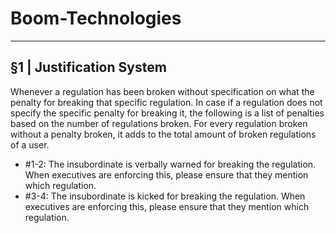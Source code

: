 # Boom-Technologies

----------------------------------------------------------

## §1 | Justification System
Whenever a regulation has been broken without specification on what the penalty for breaking that specific regulation. In case if a regulation does not specify the specific penalty for breaking it, the following is a list of penalties based on the number of regulations broken. For every regulation broken without a penalty broken, it adds to the total amount of broken regulations of a user. 

- #1-2: The insubordinate is verbally warned for breaking the regulation. When executives are enforcing this, please ensure that they mention which regulation.
- #3-4: The insubordinate is kicked for breaking the regulation. When executives are enforcing this, please ensure that they mention which regulation.
